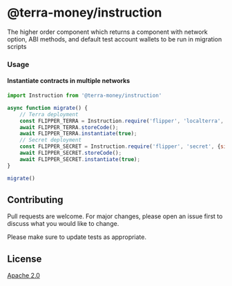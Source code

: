 # @terra-money/instruction

The higher order component which returns a component with network option, ABI methods, and default test account wallets to be run in migration scripts

### Usage

#### Instantiate contracts in multiple networks

```javascript
import Instruction from '@terra-money/instruction'

async function migrate() {
    // Terra deployment
    const FLIPPER_TERRA = Instruction.require('flipper', 'localterra', {signer: 'default0'});
    await FLIPPER_TERRA.storeCode();
    await FLIPPER_TERRA.instantiate(true);
    // Secret deployment
    const FLIPPER_SECRET = Instruction.require('flipper', 'secret', {signer: 'default'});
    await FLIPPER_SECRET.storeCode();
    await FLIPPER_SECRET.instantiate(true);
}

migrate()
```

## Contributing

Pull requests are welcome. For major changes, please open an issue first to discuss what you would like to change.

Please make sure to update tests as appropriate.

## License

[Apache 2.0](https://choosealicense.com/licenses/apache-2.0/)
